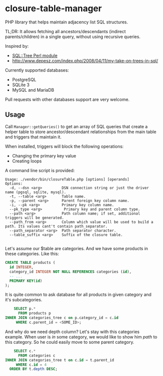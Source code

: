 closure-table-manager
=====================

PHP library that helps maintain adjacency list SQL structures.

TL;DR: It allows fetching all ancestors/descendants (indirect parents/children) in a single query, without using recursive queries.

Inspired by:
* [SQL::Tree Perl module](https://github.com/mlawren/sqltree)
* http://www.depesz.com/index.php/2008/04/11/my-take-on-trees-in-sql/

Currently supported databases:
* PostgreSQL
* SQLite 3
* MySQL and MariaDB

Pull requests with other databases support are very welcome.

## Usage

Call `Manager::getQueries()` to get an array of SQL queries that create a helper table to store ancestor/descendant relationships from the main table and triggers that maintain it.

When installed, triggers will block the following operations:
* Changing the primary key value
* Creating loops

A command line script is provided:
~~~
Usage: ./vendor/bin/closureTable.php [options] [operands]
Options:
  -d, --dsn <arg>         DSN connection string or just the driver name (pgsql, sqlite, mysql).
  -t, --table <arg>       Table name.
  -p, --parent <arg>      Parent foreign key column name.
  -i, --pk <arg>          Primary key column name.
  --pk_type <arg>          Primary key and parent column type.
  --path <arg>            Path column name; if set, additional triggers will be generated.
  --path_from <arg>       Column which value will be used to build a path. Its values cant't contain path_separator.
  --path_separator <arg>  Path separator character.
  --table_suffix <arg>    Suffix of the closure table.
~~~

## 

Let's assume our $table are categories. And we have some products in these categories. Like this:

~~~sql
CREATE TABLE products (
  id INTEGER,
  category_id INTEGER NOT NULL REFERENCES categories (id),
  -- ...
  PRIMARY KEY(id)
);
~~~

It is quite common to ask database for all products in given category and it's subcategories.

~~~sql
    SELECT p.*
      FROM products p
INNER JOIN categories_tree c on p.category_id = c.id
     WHERE c.parent_id = <SOME_ID>;
~~~

And why do we need depth column?
Let's stay with this categories example. When user is _in_ some category, we would like to show him _path_ to this category. So he could easily move to some parent category.

~~~sql
    SELECT c.*
      FROM categories c
INNER JOIN categories_tree t on c.id = t.parent_id
     WHERE c.id = 4
  ORDER BY t.depth DESC;
~~~

